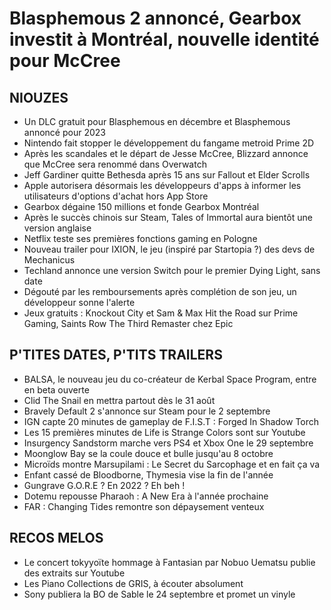 # Blasphemous 2 annoncé, Gearbox investit à Montréal, nouvelle identité pour McCree

## NIOUZES

- Un DLC gratuit pour Blasphemous en décembre et Blasphemous annoncé pour 2023
- Nintendo fait stopper le développement du fangame metroid Prime 2D
- Après les scandales et le départ de Jesse McCree, Blizzard annonce que McCree sera renommé dans Overwatch
- Jeff Gardiner quitte Bethesda après 15 ans sur Fallout et Elder Scrolls
- Apple autorisera désormais les développeurs d'apps à informer les utilisateurs d'options d'achat hors App Store
- Gearbox dégaine 150 millions et fonde Gearbox Montréal
- Après le succès chinois sur Steam, Tales of Immortal aura bientôt une version anglaise
- Netflix teste ses premières fonctions gaming en Pologne
- Nouveau trailer pour IXION, le jeu (inspiré par Startopia ?) des devs de Mechanicus
- Techland annonce une version Switch pour le premier Dying Light, sans date
- Dégouté par les remboursements après complétion de son jeu, un développeur sonne l'alerte
- Jeux gratuits : Knockout City et Sam & Max Hit the Road sur Prime Gaming, Saints Row The Third Remaster chez Epic

## P'TITES DATES, P'TITS TRAILERS

- BALSA, le nouveau jeu du co-créateur de Kerbal Space Program, entre en beta ouverte
- Clid The Snail en mettra partout dès le 31 août
- Bravely Default 2 s'annonce sur Steam pour le 2 septembre
- IGN capte 20 minutes de gameplay de F.I.S.T : Forged In Shadow Torch
- Les 15 premières minutes de Life is Strange Colors sont sur Youtube
- Insurgency Sandstorm marche vers PS4 et Xbox One le 29 septembre
- Moonglow Bay se la coule douce et bulle jusqu'au 8 octobre
- Microïds montre Marsupilami : Le Secret du Sarcophage et en fait ça va
- Enfant cassé de Bloodborne, Thymesia vise la fin de l'année
- Gungrave G.O.R.E ? En 2022 ? Eh beh !
- Dotemu repousse Pharaoh : A New Era à l'année prochaine
- FAR : Changing Tides remontre son dépaysement venteux

## RECOS MELOS

- Le concert tokyyoïte hommage à Fantasian par Nobuo Uematsu publie des extraits sur Youtube
- Les Piano Collections de GRIS, à écouter absolument
- Sony publiera la BO de Sable le 24 septembre et promet un vinyle
